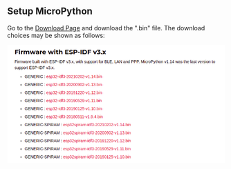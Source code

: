 ## Setup MicroPython

Go to the [Download Page](https://micropython.org/download/esp32/) and download the ".bin" file. The download choices may be shown as follows:

![download items](img/download_item.png)

